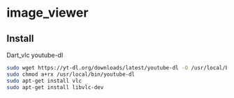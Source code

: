 # image_viewer

## Install
Dart_vlc youtube-dl
```bash
sudo wget https://yt-dl.org/downloads/latest/youtube-dl -O /usr/local/bin/youtube-dl
sudo chmod a+rx /usr/local/bin/youtube-dl
sudo apt-get install vlc
sudo apt-get install libvlc-dev
```
